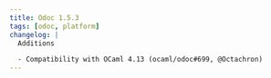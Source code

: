 ```yaml
---
title: Odoc 1.5.3
tags: [odoc, platform]
changelog: |
  Additions

  - Compatibility with OCaml 4.13 (ocaml/odoc#699, @Octachron)
---
```


